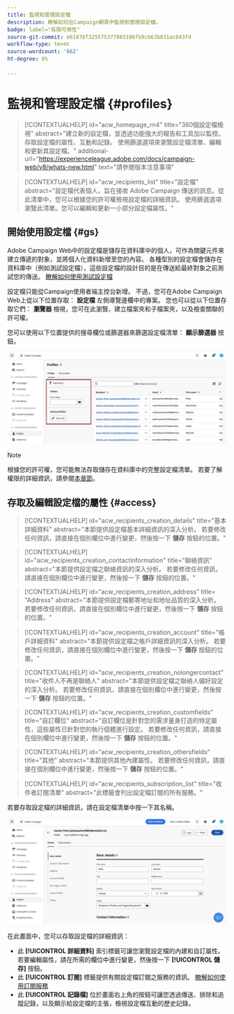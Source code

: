 ```yaml
---
title: 監視和管理設定檔
description: 瞭解如何在Campaign網頁中監視和管理設定檔。
badge: label="有限可用性"
source-git-commit: e61878f325575377865186fb9cb63b831ac843fd
workflow-type: tm+mt
source-wordcount: '662'
ht-degree: 8%

---
```


# 監視和管理設定檔 {#profiles}

>[!CONTEXTUALHELP]
>id="acw_homepage_rn4"
>title="360個設定檔檢視"
>abstract="建立新的設定檔，並透過功能強大的報告和工具加以監控。 存取設定檔的屬性、互動和記錄。 使用篩選選項來瀏覽設定檔清單、編輯和更新其設定檔。"
>additional-url="https://experienceleague.adobe.com/docs/campaign-web/v8/whats-new.html" text="請參閱版本注意事項"

>[!CONTEXTUALHELP]
>id="acw_recipients_list"
>title="設定檔"
>abstract="設定檔代表個人，旨在接收 Adobe Campaign 傳送的訊息。從此清單中，您可以根據您的許可權檢視設定檔的詳細資訊。 使用篩選選項瀏覽此清單。您可以編輯和更新一小部分設定檔屬性。"

## 開始使用設定檔 {#gs}

Adobe Campaign Web中的設定檔是儲存在資料庫中的個人，可作為關鍵元件來建立傳遞的對象，並將個人化資料新增至您的內容。 各種型別的設定檔會儲存在資料庫中（例如測試設定檔），這些設定檔的設計目的是在傳送給最終對象之前測試您的傳送。 [瞭解如何使用測試設定檔](test-profiles.md)

設定檔只能從Campaign使用者端主控台新增。 不過，您可在Adobe Campaign Web上從以下位置存取： **設定檔** 左側導覽邊欄中的專案。 您也可以從以下位置存取它們： **瀏覽器** 檢視，您可在此瀏覽、建立檔案夾和子檔案夾，以及檢查關聯的許可權。

您可以使用以下位置提供的搜尋欄位或篩選器來篩選設定檔清單： **顯示篩選器** 按鈕。

![](assets/profiles-list.png)

>[!NOTE]
>
>根據您的許可權，您可能無法存取儲存在資料庫中的完整設定檔清單。 若要了解權限的詳細資訊，請參閱[本章節](../get-started/permissions.md)。

## 存取及編輯設定檔的屬性 {#access}

>[!CONTEXTUALHELP]
>id="acw_recipients_creation_details"
>title="基本詳細資料"
>abstract="本節提供設定檔基本詳細資訊的深入分析。 若要修改任何資訊，請直接在個別欄位中進行變更，然後按一下 **儲存** 按鈕的位置。"

>[!CONTEXTUALHELP]
>id="acw_recipients_creation_contactinformation"
>title="聯絡資訊"
>abstract="本節提供設定檔之聯絡資訊的深入分析。 若要修改任何資訊，請直接在個別欄位中進行變更，然後按一下 **儲存** 按鈕的位置。"

>[!CONTEXTUALHELP]
>id="acw_recipients_creation_address"
>title= "Address"
>abstract="本節提供設定檔郵寄地址和地址品質的深入分析。 若要修改任何資訊，請直接在個別欄位中進行變更，然後按一下 **儲存** 按鈕的位置。"

>[!CONTEXTUALHELP]
>id="acw_recipients_creation_account"
>title="帳戶詳細資料"
>abstract="本節提供設定檔之帳戶詳細資訊的深入分析。 若要修改任何資訊，請直接在個別欄位中進行變更，然後按一下 **儲存** 按鈕的位置。"

>[!CONTEXTUALHELP]
>id="acw_recipients_creation_nolongercontact"
>title="收件人不再是聯絡人"
>abstract="本節提供設定檔之聯絡人偏好設定的深入分析。 若要修改任何資訊，請直接在個別欄位中進行變更，然後按一下 **儲存** 按鈕的位置。"

>[!CONTEXTUALHELP]
>id="acw_recipients_creation_customfields"
>title="自訂欄位"
>abstract="自訂欄位是針對您的需求量身打造的特定屬性，這些屬性已針對您的執行個體進行設定。 若要修改任何資訊，請直接在個別欄位中進行變更，然後按一下 **儲存** 按鈕的位置。"

>[!CONTEXTUALHELP]
>id="acw_recipients_creation_othersfields"
>title="其他"
>abstract="本節提供其他內建屬性。 若要修改任何資訊，請直接在個別欄位中進行變更，然後按一下 **儲存** 按鈕的位置。"

>[!CONTEXTUALHELP]
>id="acw_recipients_subscription_list"
>title="收件者訂閱清單"
>abstract="此標籤會列出設定檔訂閱的所有服務。"

若要存取設定檔的詳細資訊，請在設定檔清單中按一下其名稱。

![](assets/profiles-details.png)

在此畫面中，您可以存取設定檔的詳細資訊：

* 此 **[!UICONTROL 詳細資料]** 索引標籤可讓您瀏覽設定檔的內建和自訂屬性。 若要編輯屬性，請在所需的欄位中進行變更，然後按一下 **[!UICONTROL 儲存]** 按鈕。
* 此 **[!UICONTROL 訂閱]** 標籤提供有關設定檔訂閱之服務的資訊。 [瞭解如何使用訂閱服務](manage-services.md)
* 此 **[!UICONTROL 記錄檔]** 位於畫面右上角的按鈕可讓您透過傳送、排除和追蹤記錄，以及顯示給設定檔的主張，檢視設定檔互動的歷史記錄。
